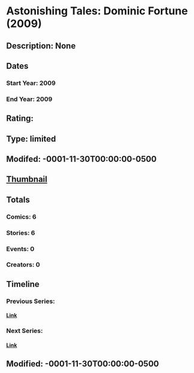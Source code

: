 # Astonishing Tales: Dominic Fortune (2009)
## Description: None
## Dates
### Start Year: 2009
### End Year: 2009
## Rating: 
## Type: limited
## Modifed: -0001-11-30T00:00:00-0500
## [Thumbnail](http://i.annihil.us/u/prod/marvel/i/mg/6/80/4bb46960852dc.jpg)
## Totals
### Comics: 6
### Stories: 6
### Events: 0
### Creators: 0
## Timeline
### Previous Series: 
#### [Link]()
### Next Series: 
#### [Link]()
## Modified: -0001-11-30T00:00:00-0500